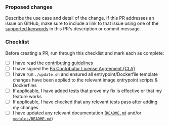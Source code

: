 ### Proposed changes

Describe the use case and detail of the change. If this PR addresses an issue on GitHub, make sure to include a link to that issue using one of the [supported keywords](https://docs.github.com/en/github/managing-your-work-on-github/linking-a-pull-request-to-an-issue) in this PR's description or commit message.

### Checklist

Before creating a PR, run through this checklist and mark each as complete:

- [ ] I have read the [contributing guidelines](/CONTRIBUTING.md)
- [ ] I have signed the [F5 Contributor License Agreement (CLA)](https://github.com/f5/f5-cla/blob/main/docs/f5_cla.md)
- [ ] I have run `./update.sh` and ensured all entrypoint/Dockerfile template changes have been applied to the relevant image entrypoint scripts & Dockerfiles
- [ ] If applicable, I have added tests that prove my fix is effective or that my feature works
- [ ] If applicable, I have checked that any relevant tests pass after adding my changes
- [ ] I have updated any relevant documentation ([`README.md`](/README.md) and/or [`modules/README.md`](/modules/README.md))
